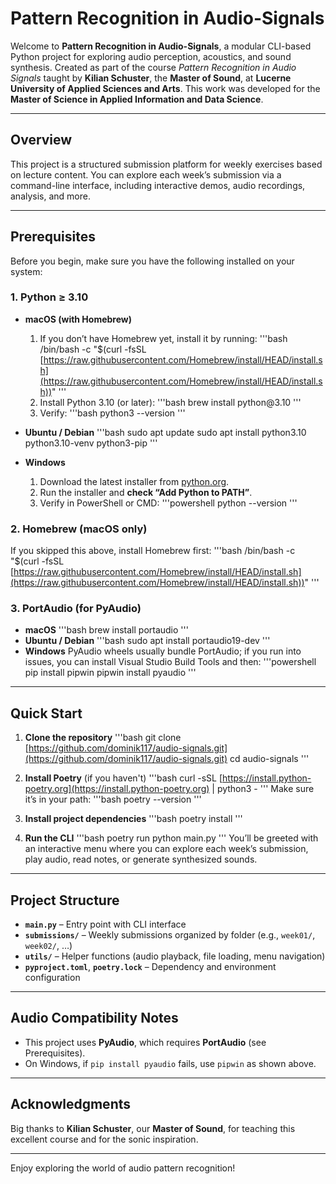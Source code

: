 # Pattern Recognition in Audio-Signals

Welcome to **Pattern Recognition in Audio-Signals**, a modular CLI-based Python project for exploring audio perception, acoustics, and sound synthesis. Created as part of the course *Pattern Recognition in Audio Signals* taught by **Kilian Schuster**, the **Master of Sound**, at **Lucerne University of Applied Sciences and Arts**.
This work was developed for the **Master of Science in Applied Information and Data Science**.

---

## Overview

This project is a structured submission platform for weekly exercises based on lecture content.
You can explore each week’s submission via a command-line interface, including interactive demos, audio recordings, analysis, and more.

---

## Prerequisites

Before you begin, make sure you have the following installed on your system:

### 1. Python ≥ 3.10

* **macOS (with Homebrew)**

  1. If you don’t have Homebrew yet, install it by running:
     '''bash
     /bin/bash -c "\$(curl -fsSL [https://raw.githubusercontent.com/Homebrew/install/HEAD/install.sh](https://raw.githubusercontent.com/Homebrew/install/HEAD/install.sh))"
     '''
  2. Install Python 3.10 (or later):
     '''bash
     brew install python\@3.10
     '''
  3. Verify:
     '''bash
     python3 --version
     '''

* **Ubuntu / Debian**
  '''bash
  sudo apt update
  sudo apt install python3.10 python3.10-venv python3-pip
  '''

* **Windows**

  1. Download the latest installer from [python.org](https://www.python.org/downloads/windows/).
  2. Run the installer and **check “Add Python to PATH”**.
  3. Verify in PowerShell or CMD:
     '''powershell
     python --version
     '''

### 2. Homebrew (macOS only)

If you skipped this above, install Homebrew first:
'''bash
/bin/bash -c "\$(curl -fsSL [https://raw.githubusercontent.com/Homebrew/install/HEAD/install.sh](https://raw.githubusercontent.com/Homebrew/install/HEAD/install.sh))"
'''

### 3. PortAudio (for PyAudio)

* **macOS**
  '''bash
  brew install portaudio
  '''
* **Ubuntu / Debian**
  '''bash
  sudo apt install portaudio19-dev
  '''
* **Windows**
  PyAudio wheels usually bundle PortAudio; if you run into issues, you can install Visual Studio Build Tools and then:
  '''powershell
  pip install pipwin
  pipwin install pyaudio
  '''

---

## Quick Start

1. **Clone the repository**
   '''bash
   git clone [https://github.com/dominik117/audio-signals.git](https://github.com/dominik117/audio-signals.git)
   cd audio-signals
   '''

2. **Install Poetry** (if you haven't)
   '''bash
   curl -sSL [https://install.python-poetry.org](https://install.python-poetry.org) | python3 -
   '''
   Make sure it’s in your path:
   '''bash
   poetry --version
   '''

3. **Install project dependencies**
   '''bash
   poetry install
   '''

4. **Run the CLI**
   '''bash
   poetry run python main.py
   '''
   You’ll be greeted with an interactive menu where you can explore each week’s submission, play audio, read notes, or generate synthesized sounds.

---

## Project Structure

* **`main.py`** – Entry point with CLI interface
* **`submissions/`** – Weekly submissions organized by folder (e.g., `week01/`, `week02/`, …)
* **`utils/`** – Helper functions (audio playback, file loading, menu navigation)
* **`pyproject.toml`**, **`poetry.lock`** – Dependency and environment configuration

---

## Audio Compatibility Notes

* This project uses **PyAudio**, which requires **PortAudio** (see Prerequisites).
* On Windows, if `pip install pyaudio` fails, use `pipwin` as shown above.

---

## Acknowledgments

Big thanks to **Kilian Schuster**, our **Master of Sound**, for teaching this excellent course and for the sonic inspiration.

---

Enjoy exploring the world of audio pattern recognition!
